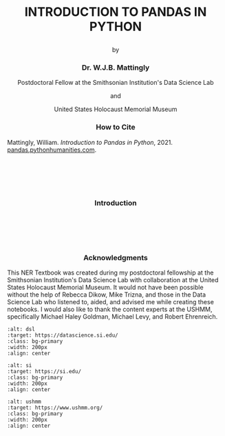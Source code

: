 # <p align="center">INTRODUCTION TO PANDAS IN PYTHON</p>
<p align="center">by</p>

### <p align="center">Dr. W.J.B. Mattingly</p>
<p align="center">Postdoctoral Fellow at the Smithsonian Institution's Data Science Lab</p>
<p align="center">and</p>
<p align="center">United States Holocaust Memorial Museum</p>

### <p align="center">How to Cite</p>
Mattingly, William. <i>Introduction to Pandas in Python</i>, 2021. <a href="ner.pythonhumanities.com" target="_blank">pandas.pythonhumanities.com</a>.
<p align="center">
  
<br><br><br><br>
### <p align="center">Introduction</p>


<br><br><br><br>
### <p align="center">Acknowledgments</p>
This NER Textbook was created during my postdoctoral fellowship at the Smithsonian Institution's Data Science Lab with collaboration at the United States Holocaust Memorial Museum. It would not have been possible without the help of Rebecca Dikow, Mike Trizna, and those in the Data Science Lab who listened to, aided, and advised me while creating these notebooks. I would also like to thank the content experts at the USHMM, specifically Michael Haley Goldman, Michael Levy, and Robert Ehrenreich.
<p align="center">
  

  
```{image} ./images/data_science_lab_logo.png
:alt: dsl
:target: https://datascience.si.edu/
:class: bg-primary
:width: 200px
:align: center
```
```{image} ./images/si_logo.jpg
:alt: si
:target: https://si.edu/
:class: bg-primary
:width: 200px
:align: center
```
  ```{image} ./images/ushmm_logo.jpg
:alt: ushmm
:target: https://www.ushmm.org/
:class: bg-primary
:width: 200px
:align: center
```

</p>
